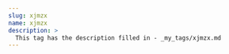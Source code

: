 ```yaml
---
slug: xjmzx
name: xjmzx
description: >
  This tag has the description filled in - _my_tags/xjmzx.md
---
```

